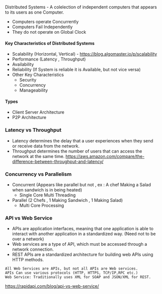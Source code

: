 Distributed Systems - A colelection of independent computers that appears to its users as one Computer.
 - Computers operate Concurrently
 - Computers Fail Independently
 - They do not operate on Global Clock

 #### Key Characteristics of Distributed Systems
- Scalability (Horizontal, Vertical) - https://blog.algomaster.io/p/scalability
- Performance (Latency , Throughput)
- Availability
- Reliability (If System is reliable it is Available, but not vice versa)
- Other Key Characteristics
    - Security
    - Concurrency
    - Manageability

#### Types
- Client Server Architecture
- P2P Architecture

### Latency vs Throughput

- Latency determines the delay that a user experiences when they send or receive data from the network.
- Throughput determines the number of users that can access the network at the same time.
https://aws.amazon.com/compare/the-difference-between-throughput-and-latency/


### Concurrency vs Parallelism

- Concurrent (Appears like parallel but not , ex : A chef Making a Salad  when  sandwich is in being heated)
    - Single Core Multi Threading
- Parallel (2 Chefs , 1 Making Sandwich , 1 Making Salad)
    - Multi Core Processing

### API vs Web Service

- APIs are application interfaces, meaning that one application is able to interact with another application in a standardized way. (Need not to be over a network)
- Web services are a type of API, which must be accessed through a network connection.
- REST APIs are a standardized architecture for building web APIs using HTTP methods.

```
All Web Services are APIs, but not all APIs are Web services.
APIs Can use various protocols (HTTP, HTTPS, TCP/IP,RPC etc.)
Web Service: Traditionally uses XML for SOAP and JSON/XML for REST.
```

https://rapidapi.com/blog/api-vs-web-service/